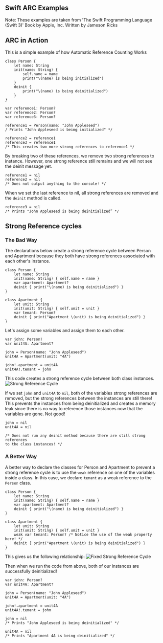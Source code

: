 ## Swift ARC Examples
Note: These examples are taken from 'The Swift Programming Language (Swift 3)' Book by Apple, Inc.
Written by Jameson Ricks


## ARC in Action
This is a simple example of how Automatic Reference Counting Works
```
class Person {
    let name: String
    init(name: String) {
        self.name = name
        print("\(name) is being initialized")
    }
    deinit {
        print("\(name) is being deinitialized")
    }
}

var reference1: Person?
var reference2: Person?
var reference3: Person?

reference1 = Person(name: "John Appleseed")
/ Prints "John Appleseed is being initialized" */

reference2 = reference1
reference3 = reference1
/* This creates two more strong references to reference1 */
```
By breaking two of these references, we remove two strong references to instance.
However, one strong reference still remains and we will not see the deinit message yet.

```
reference1 = nil
reference2 = nil
/* Does not output anything to the console! */
```

When we set the last reference to nil, all strong references are removed and the `deinit` method is called.
```
reference3 = nil
/* Prints "John Appleseed is being deinitialized” */
```

## Strong Reference cycles

### The Bad Way
The declarations below create a strong reference cycle between Person and Apartment because they both have strong references associated with each other's instance.
```
class Person {
    let name: String
    init(name: String) { self.name = name }
    var apartment: Apartment?
    deinit { print("\(name) is being deinitialized") }
}

class Apartment {
    let unit: String
    init(unit: String) { self.unit = unit }
    var tenant: Person?
    deinit { print("Apartment \(unit) is being deinitialized") }
}
```
Let's assign some variables and assign them to each other.
```
var john: Person?
var unit4A: Apartment?

john = Person(name: "John Appleseed")
unit4A = Apartment(unit: "4A")

john!.apartment = unit4A
unit4A!.tenant = john
```

This code creates a strong reference cycle between both class instances.
![Strong Reference Cycle](https://developer.apple.com/library/ios/documentation/Swift/Conceptual/Swift_Programming_Language/Art/referenceCycle02_2x.png)

If we set `john` and `unit4A` to `nil`, both of the variables strong references are removed, but the strong references between the instances are still there! This prevents the instances from being deinitialized and creates a memory leak since there is no way to reference those instances now that the variables are gone. Not good!

```
john = nil
unit4A = nil

/* Does not run any deinit method because there are still strong references
to the class instances! */
```

### A Better Way

A better way to declare the classes for Person and Apartment to prevent a strong reference cycle is to use the `weak` reference on one of the variables inside a class. In this case, we declare `tenant` as a weak reference to the `Person` class.

```
class Person {
    let name: String
    init(name: String) { self.name = name }
    var apartment: Apartment?
    deinit { print("\(name) is being deinitialized") }
}

class Apartment {
    let unit: String
    init(unit: String) { self.unit = unit }
    weak var tenant: Person? /* Notice the use of the weak property here! */
    deinit { print("Apartment \(unit) is being deinitialized") }
}
```
This gives us the following relationship:
![Fixed Strong Reference Cycle](https://developer.apple.com/library/ios/documentation/Swift/Conceptual/Swift_Programming_Language/Art/weakReference01_2x.png)

Then when we run the code from above, both of our instances are successfully deinitialized!

```
var john: Person?
var unit4A: Apartment?

john = Person(name: "John Appleseed")
unit4A = Apartment(unit: "4A")

john!.apartment = unit4A
unit4A!.tenant = john

john = nil
/* Prints "John Appleseed is being deinitialized" */

unit4A = nil
/* Prints "Apartment 4A is being deinitialized" */
```
